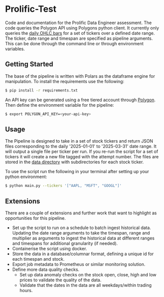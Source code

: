 # Prolific-Test

Code and documentation for the Prolific Data Engineer assessment. The code queries the Polygon API using Polygons python client. It currently only queries the [daily OHLC bars](https://polygon.io/docs/rest/stocks/aggregates/custom-bars) for a set of tickers over a defined date range. The ticker, date range and timespan are specified as pipeline arguments. This can be done through the command line or through environment variables.

## Getting Started

The base of the pipeline is written with Polars as the dataframe engine for manipulation. To install the requirements use the following:
```bash
$ pip install -r requirements.txt
```

An API key can be generated using a free tiered account through [Polygon](https://polygon.io). Then define the environment variable for the pipeline:
```bash
$ export POLYGON_API_KEY=<your-api-key>
```

## Usage

The Pipeline is designed to take in a set of stock tickers and return JSON files corresponding to the daily '2025-01-01' to '2025-03-31' date range. It will output a single file per ticker per run. If you re-run the script for a set of tickers it will create a new file tagged with the attempt number. The files are stored in the [data directory](./data/) with subdirectories for each stock ticker.


To use the script run the following in your terminal after setting up your python environment:

```bash
$ python main.py --tickers '["AAPL, "MSFT", "GOOGL"]'
```


## Extensions

There are a couple of extensions and further work that  want to highlight as opportunities for this pipeline.
- Set up the script to run on a schedule to batch ingest historical data. Updating the date range arguments to take the timespan, range and multiplier as arguments to ingest the historical data at different ranges and timespans for additional granularity (if needed).
- Containerise the script using docker.
- Store the data in a database/columnar format, defining a unique id for each timespan and stock.
- Export job metadata to Prometheus or similar monitoring solution.
- Define more data quality checks.
    - Set up data anomaly checks on the stock open, close, high and low prices to validate the quality of the data.
    - Validate that the dates in the data are all weekdays/within trading hours.
